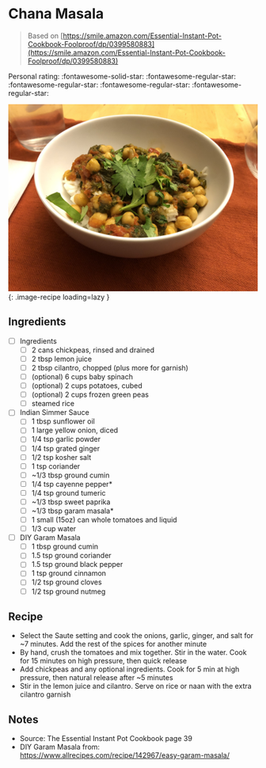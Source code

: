 <!-- Do not modify sections with "AUTO-*". They are updated by make.py -->

# Chana Masala

> Based on [https://smile.amazon.com/Essential-Instant-Pot-Cookbook-Foolproof/dp/0399580883](https://smile.amazon.com/Essential-Instant-Pot-Cookbook-Foolproof/dp/0399580883)

<!-- rating=1; (User can specify rating on scale of 1-5) -->
<!-- AUTO-UserRating -->
Personal rating: :fontawesome-solid-star: :fontawesome-regular-star: :fontawesome-regular-star: :fontawesome-regular-star: :fontawesome-regular-star:
<!-- /AUTO-UserRating -->

<!-- name_image=chana_masala.jpeg; (User can specify image name if multiple exist) -->
<!-- AUTO-Image -->
![chana_masala.jpeg](./chana_masala.jpeg){: .image-recipe loading=lazy }
<!-- /AUTO-Image -->

## Ingredients

* [ ] Ingredients
    * [ ] 2 cans chickpeas, rinsed and drained
    * [ ] 2 tbsp lemon juice
    * [ ] 2 tbsp cilantro, chopped (plus more for garnish)
    * [ ] (optional) 6 cups baby spinach
    * [ ] (optional) 2 cups potatoes, cubed
    * [ ] (optional) 2 cups frozen green peas
    * [ ] steamed rice
* [ ] Indian Simmer Sauce
    * [ ] 1 tbsp sunflower oil
    * [ ] 1 large yellow onion, diced
    * [ ] 1/4 tsp garlic powder
    * [ ] 1/4 tsp grated ginger
    * [ ] 1/2 tsp kosher salt
    * [ ] 1 tsp coriander
    * [ ] ~1/3 tbsp ground cumin
    * [ ] 1/4 tsp cayenne pepper*
    * [ ] 1/4 tsp ground tumeric
    * [ ] ~1/3 tbsp sweet paprika
    * [ ] ~1/3 tbsp garam masala*
    * [ ] 1 small (15oz) can whole tomatoes and liquid
    * [ ] 1/3 cup water
* [ ] DIY Garam Masala
    * [ ] 1 tbsp ground cumin
    * [ ] 1.5 tsp ground coriander
    * [ ] 1.5 tsp ground black pepper
    * [ ] 1 tsp ground cinnamon
    * [ ] 1/2 tsp ground cloves
    * [ ] 1/2 tsp ground nutmeg

## Recipe

* Select the Saute setting and cook the onions, garlic, ginger, and salt for ~7 minutes. Add the rest of the spices for another minute
* By hand, crush the tomatoes and mix together. Stir in the water. Cook for 15 minutes on high pressure, then quick release
* Add chickpeas and any optional ingredients. Cook for 5 min at high pressure, then natural release after ~5 minutes
* Stir in the lemon juice and cilantro. Serve on rice or naan with the extra cilantro garnish

## Notes

* Source: The Essential Instant Pot Cookbook page 39
* DIY Garam Masala from: https://www.allrecipes.com/recipe/142967/easy-garam-masala/
